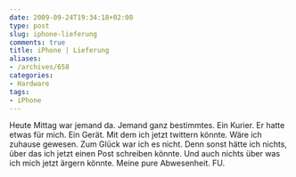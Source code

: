 ```yaml
---
date: 2009-09-24T19:34:18+02:00
type: post
slug: iphone-lieferung
comments: true
title: iPhone | Lieferung
aliases:
- /archives/658
categories:
- Hardware
tags:
- iPhone
---
```


Heute Mittag war jemand da. Jemand ganz bestimmtes. Ein Kurier. Er hatte
etwas für mich. Ein Gerät. Mit dem ich jetzt twittern könnte. Wäre ich
zuhause gewesen. Zum Glück war ich es nicht. Denn sonst hätte ich nichts,
über das ich jetzt einen Post schreiben könnte. Und auch nichts über was
ich mich jetzt ärgern könnte. Meine pure Abwesenheit. FU.
